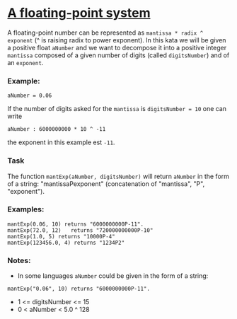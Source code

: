 # [A floating-point system](https://www.codewars.com/kata/a-floating-point-system "https://www.codewars.com/kata/5df754981f177f0032259090")

A floating-point number can be represented as `mantissa * radix ^ exponent` (^ is raising radix to power exponent).
In this kata we will be given a positive float `aNumber` and we want to decompose it into a positive integer `mantissa` 
composed of a given number of digits (called `digitsNumber`) and of an `exponent`.

### Example: 

`aNumber = 0.06`

If the number of digits asked for the `mantissa` is `digitsNumber = 10`
one can write 
``` 
aNumber : 6000000000 * 10 ^ -11
``` 
the exponent in this example est `-11`.

### Task

The function `mantExp(aNumber, digitsNumber)` will return `aNumber` in the form of a string: "mantissaPexponent" (concatenation of "mantissa", "P", "exponent").

### Examples:

```
mantExp(0.06, 10) returns "6000000000P-11".
mantExp(72.0, 12)   returns "720000000000P-10"
mantExp(1.0, 5) returns "10000P-4"
mantExp(123456.0, 4) returns "1234P2"
```

### Notes: 
- In some languages `aNumber` could be given in the form of a string:
```
mantExp("0.06", 10) returns "6000000000P-11".
```
- 1 <= digitsNumber <= 15
- 0 < aNumber < 5.0 ^ 128